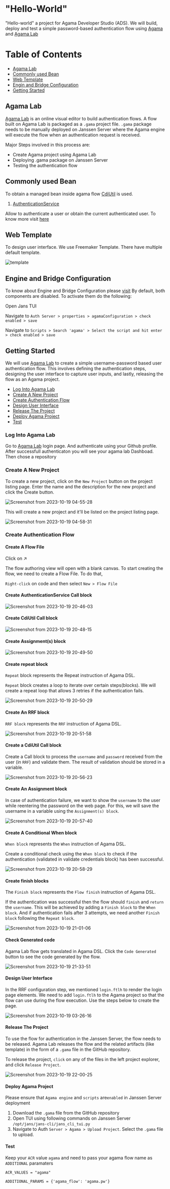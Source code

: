 # "Hello-World" 

"Hello-world" a project for Agama Developer Studio (ADS). We will build, deploy and test a simple password-based authentication flow using [Agama](https://docs.jans.io/head/agama/introduction/) and [Agama Lab](https://cloud.gluu.org/agama-lab/dashboard/projects)

# Table of Contents

- [Agama Lab](#agama-lab)
- [Commonly used Bean](#commonly-used-bean)
- [Web Template](#web-template)
- [Engin and Bridge Configuration](#engine-and-bridge-configuration)
- [Getting Started](#getting-started)




## Agama Lab

[Agama Lab](https://cloud.gluu.org/agama-lab/dashboard/projects) is an online visual editor to build authentication flows. A flow built on Agama Lab is packaged as a `.gama` project file. `.gama` package needs to be manually deployed on Janssen Server where the Agama engine will execute the flow when an authentication request is received.

Major Steps involved in this process are:

* Create Agama project using Agama Lab
* Deploying .gama package on Janssen Server
* Testing the authentication flow

## Commonly used Bean

To obtain a managed bean inside agama flow [CdiUtil](https://github.com/JanssenProject/jans/blob/main/jans-core/service/src/main/java/io/jans/service/cdi/util/CdiUtil.java) is used.

1. [AuthenticationService](https://docs.jans.io/head/admin/developer/managed-beans/#1-authenticationservice)

Allow to authenticate a user or obtain the current authenticated user. To know more visit [here](https://docs.jans.io/head/admin/developer/managed-beans/#1-authenticationservice)

## Web Template

To design user interface. We use Freemaker Template. There have multiple default template. 

![template](https://github.com/mmrraju/agama-pw/assets/43112579/7f6ba44c-efc5-43c1-a6bc-d23b3169a4ed)

## Engine and Bridge Configuration
To know about Engine and Bridge Configuration please [visit](https://docs.jans.io/head/admin/developer/agama/engine-bridge-config/)
By default, both components are disabled. To activate them do the following:

Open Jans TUI

Navigate to `Auth Server > properties > agamaConfiguration > check enabled > save`

Navigate to `Scripts > Search 'agama' > Select the script and hit enter > check enabled > save`

## Getting Started

We will use [Agama Lab](https://cloud.gluu.org/agama-lab/dashboard/projects) to create a simple username-password based user authentication flow. This involves defining the authentication steps, designing the user interface to capture user inputs, and lastly, releasing the flow as an Agama project.

- [Log Into Agama Lab](#log-into-agama-lab)
- [Create A New Project](#create-a-new-project)
- [Create Authentication Flow](#create-authentication-flow)
- [Design User Interface](#design-user-interface)
- [Release The Project](#release-the-project)
- [Deploy Agama Project](#deploy-agama-project)
- [Test](#test)




### Log Into Agama Lab
Go to [Agama Lab](https://cloud.gluu.org/agama-lab/dashboard/projects) login page. And authenticate using your Github profile. After successfull authenticaton you will see your agama lab Dashboad. Then chose a repository 


### Create A New Project

To create a new project, click on the `New Project` button on the project listing page. Enter the name and the description for the new project and click the Create button.

![Screenshot from 2023-10-19 04-55-28](https://github.com/mmrraju/agama-pw/assets/43112579/85f0508a-8e43-43d7-a2c4-4690d6b86858)

This will create a new project and it'll be listed on the project listing page.

![Screenshot from 2023-10-19 04-58-31](https://github.com/mmrraju/agama-pw/assets/43112579/fa9ef639-996c-4470-929a-3f5782808600)


### Create Authentication Flow

#### Create A Flow File

Click on ↗

The flow authoring view will open with a blank canvas. To start creating the flow, we need to create a Flow File. To do that,

`Right-click` on code and then select `New > Flow File`

#### Create AuthenticationService Call block

![Screenshot from 2023-10-19 20-46-03](https://github.com/mmrraju/agama-pw/assets/43112579/498206ee-a6a4-43a3-83a1-dcbe01fe410c)

#### Create CdiUtil Call block

![Screenshot from 2023-10-19 20-48-15](https://github.com/mmrraju/agama-pw/assets/43112579/201e59a5-19e1-4749-b9ff-6f845883cb00)


#### Create Assignment(s) block

![Screenshot from 2023-10-19 20-49-50](https://github.com/mmrraju/agama-pw/assets/43112579/b6f12c21-bde2-4f7d-a04c-c536337b14ca)


#### Create repeat block

`Repeat` block represents the Repeat instruction of Agama DSL.

`Repeat` block creates a loop to iterate over certain steps(blocks). We will create a repeat loop that allows 3 retries if the authentication fails.

![Screenshot from 2023-10-19 20-50-29](https://github.com/mmrraju/agama-pw/assets/43112579/5dd38fda-315e-44f9-b57c-fa3bb8ecf043)

#### Create An RRF block

`RRF block` represents the `RRF` instruction of Agama DSL.

![Screenshot from 2023-10-19 20-51-58](https://github.com/mmrraju/agama-pw/assets/43112579/7046fc63-248f-4de8-9c72-18ab1074c346)


#### Create a CdiUtil Call block

Create a Call block to process the `username` and `password` received from the user (in `RRF`) and validate them. The result of validation should be stored in a variable.

![Screenshot from 2023-10-19 20-56-23](https://github.com/mmrraju/agama-pw/assets/43112579/a26cd0dc-64f3-46f8-830b-4e901d50626b)


#### Create An Assignment block

In case of authentication failure, we want to show the `username` to the user while reentering the password on the web page. For this, we will save the username in a variable using the `Assignment(s) block`.

![Screenshot from 2023-10-19 20-57-40](https://github.com/mmrraju/agama-pw/assets/43112579/851758b5-2c59-459f-9687-5fc7fecaba1a)


#### Create A Conditional When block

`When block` represents the `When` instruction of Agama DSL.

Create a conditional check using the `When block` to check if the authentication (validated in validate credentials block) has been successful.

![Screenshot from 2023-10-19 20-58-29](https://github.com/mmrraju/agama-pw/assets/43112579/d702e6f8-7225-48fe-8922-6daa550db3a4)


#### Create finish blocks

The `Finish block` represents the `Flow finish` instruction of Agama DSL.

If the authentication was successful then the flow should `finish` and `return` the `username`. This will be achieved by adding a `Finish block` to the `When block`. And if authentication fails after 3 attempts, we need another `Finish block` following the `Repeat block`.

![Screenshot from 2023-10-19 21-01-06](https://github.com/mmrraju/agama-pw/assets/43112579/e9ddbb47-37e8-4b0b-9288-0fce1c967839)


#### Check Generated code

Agama Lab flow gets translated in Agama DSL. Click the `Code Generated` button to see the code generated by the flow.

![Screenshot from 2023-10-19 21-33-51](https://github.com/mmrraju/agama-pw/assets/43112579/070dfc87-1f99-49c3-8f6b-851f51fdad59)


#### Design User Interface

In the RRF configuration step, we mentioned `login.ftlh` to render the login page elements. We need to add `login.ftlh` to the Agama project so that the flow can use during the flow execution. Use the steps below to create the page.

![Screenshot from 2023-10-19 03-26-16](https://github.com/mmrraju/agama-pw/assets/43112579/6493bd10-f127-490e-8ed2-4d62bd513a77)

#### Release The Project

To use the flow for authentication in the Janssen Server, the flow needs to be released. Agama Lab releases the flow and the related artifacts (like template) in the form of a `.gama` file in the GitHub repository.

To release the project, `click` on any of the files in the left project explorer, and click `Release Project`.

![Screenshot from 2023-10-19 22-00-25](https://github.com/mmrraju/agama-pw/assets/43112579/e4af0832-a90c-48e5-8a3e-fe2ff1418bbf)

#### Deploy Agama Project

Please ensure that `Agama engine` and `scripts` are`enabled` in Janssen Server deployment

1. Download the `.gama` file from the GitHub repository
2. Open TUI using following commands on Janssen Server
  `/opt/jans/jans-cli/jans_cli_tui.py`
3. Navigate to Auth `Server > Agama > Upload Project`. Select the `.gama` file to upload.

#### Test

Keep your `ACR` value `agama` and need to pass your agama flow name as `ADDITIONAL` paramaters 

```
ACR_VALUES = "agama"

ADDITIONAL_PARAMS = {'agama_flow': 'agama.pw'}

```



























